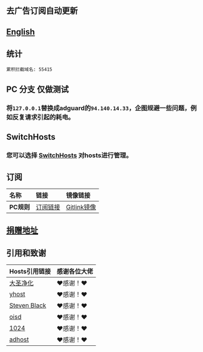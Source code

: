 ## 去广告订阅自动更新
## [English](./README_en.md)

## 统计
```
累积拦截域名: 55415
```

## PC 分支 仅做测试
### 将`127.0.0.1`替换成adguard的`94.140.14.33`，企图规避一些问题，例如反复请求引起的耗电。

## SwitchHosts
### 您可以选择 [SwitchHosts](https://github.com/oldj/SwitchHosts/releases) 对hosts进行管理。

## 订阅

| **名称** | **链接** | **镜像链接** |
| :-- | :-- | :-- |
| **PC规则** | [订阅链接](https://raw.githubusercontent.com/lingeringsound/10007_auto/PC_For_Test/all) | [Gitlink镜像](https://code.gitlink.org.cn/api/v1/repos/keytoolazy/10007_auto/raw/all?ref=PC_For_Test) |

## **[捐赠地址](https://github.com/lingeringsound/10007)**

## 引用和致谢
| **Hosts引用链接** | 感谢各位大佬 |
| :-- | :-- |
| [大圣净化](https://github.com/jdlingyu/ad-wars) | ❤感谢！❤ |
| [yhost](https://github.com/VeleSila/yhosts) | ❤感谢！❤ |
| [Steven Black](https://github.com/StevenBlack/hosts) | ❤感谢！❤ |
| [oisd](https://oisd.nl/howto) | ❤感谢！❤ |
| [1024](https://github.com/Goooler/1024_hosts) | ❤感谢！❤ |
| [adhost](https://github.com/E7KMbb/AD-hosts) | ❤感谢！❤ |

